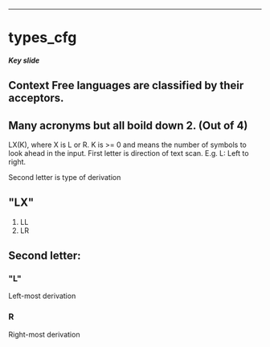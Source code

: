 ---
# types_cfg

##### Key slide

## Context Free languages are classified by their acceptors.



## Many acronyms but all boild down 2. (Out of 4)

LX(K), where X is L or R.
K is >= 0 and means the number of symbols to look ahead in the input.
First letter is direction of text scan. E.g. L: Left to right.

Second letter is type of derivation

## "LX"

1. LL
2. LR

## Second letter:

### "L"

Left-most derivation

### R


Right-most derivation